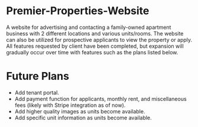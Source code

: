 # Premier-Properties-Website
A website for advertising and contacting a family-owned apartment business with 2 different locations and various units/rooms. 
The website can also be utilized for prospective applicants to view the property or apply.
All features requested by client have been completed, but expansion will gradually occur over time with features such as the plans listed below.

# Future Plans
- Add tenant portal.
- Add payment function for applicants, monthly rent, and miscellaneous fees (likely with Stripe integration as of now).
- Add higher quality images as units become available.
- Add specific unit information as units become available.
